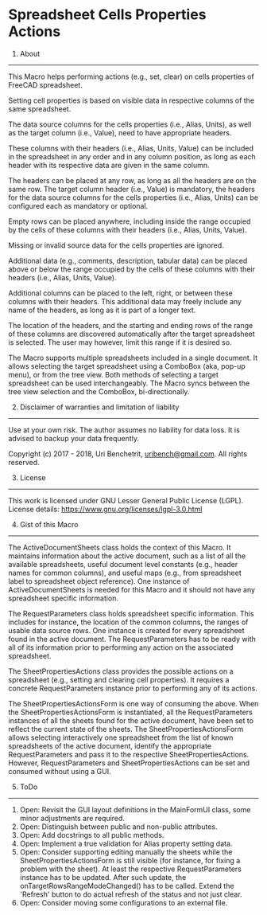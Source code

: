 Spreadsheet Cells Properties Actions
====================================

1. About
--------

This Macro helps performing actions (e.g., set, clear) on cells properties
of FreeCAD spreadsheet.

Setting cell properties is based on visible data in respective columns of the
same spreadsheet.

The data source columns for the cells properties (i.e., Alias, Units), as
well as the target column (i.e., Value), need to have appropriate headers.

These columns with their headers (i.e., Alias, Units, Value) can be included
in the spreadsheet in any order and in any column position, as long as each
header with its respective data are given in the same column.

The headers can be placed at any row, as long as all the headers are on the
same row. The target column header (i.e., Value) is mandatory, the headers
for the data source columns for the cells properties (i.e., Alias, Units) can
be configured each as mandatory or optional.

Empty rows can be placed anywhere, including inside the range occupied by
the cells of these columns with their headers (i.e., Alias, Units, Value).

Missing or invalid source data for the cells properties are ignored.

Additional data (e.g., comments, description, tabular data) can be placed
above or below the range occupied by the cells of these columns with their
headers (i.e., Alias, Units, Value).

Additional columns can be placed to the left, right, or between these columns
with their headers. This additional data may freely include any name of the
headers, as long as it is part of a longer text.

The location of the headers, and the starting and ending rows of the range of
these columns are discovered automatically after the target spreadsheet is
selected. The user may however, limit this range if it is desired so.

The Macro supports multiple spreadsheets included in a single document. It
allows selecting the target spreadsheet using a ComboBox (aka, pop-up menu),
or from the tree view. Both methods of selecting a target spreadsheet can be
used interchangeably. The Macro syncs between the tree view selection and
the ComboBox, bi-directionally.

2. Disclaimer of warranties and limitation of liability
-------------------------------------------------------

Use at your own risk. The author assumes no liability for data loss.
It is advised to backup your data frequently.

Copyright (c) 2017 - 2018, Uri Benchetrit, <uribench@gmail.com>.
All rights reserved.

3. License
----------

This work is licensed under GNU Lesser General Public License (LGPL).
License details:  https://www.gnu.org/licenses/lgpl-3.0.html

4. Gist of this Macro
---------------------

The ActiveDocumentSheets class holds the context of this Macro. It maintains 
information about the active document, such as a list of all the available 
spreadsheets, useful document level constants (e.g., header names for common 
columns), and useful maps (e.g., from spreadsheet label to spreadsheet object 
reference). One instance of ActiveDocumentSheets is needed for this Macro and 
it should not have any spreadsheet specific information.

The RequestParameters class holds spreadsheet specific information. This 
includes for instance, the location of the common columns, the ranges of usable 
data source rows. One instance is created for every spreadsheet found in the 
active document. The RequestParameters has to be ready with all of its 
information prior to performing any action on the associated spreadsheet.

The SheetPropertiesActions class provides the possible actions on a spreadsheet 
(e.g., setting and clearing cell properties). It requires a concrete 
RequestParameters instance prior to performing any of its actions.

The SheetPropertiesActionsForm is one way of consuming the above. When the 
SheetPropertiesActionsForm is instantiated, all the RequestParameters instances 
of all the sheets found for the active document, have been set to reflect the 
current state of the sheets. The SheetPropertiesActionsForm allows selecting 
interactively one spreadsheet from the list of known spreadsheets of the active 
document, identify the appropriate RequestParameters and pass it to the respective 
SheetPropertiesActions. However, RequestParameters and SheetPropertiesActions can 
be set and consumed without using a GUI.

5. ToDo
-------

1. Open: Revisit the GUI layout definitions in the MainFormUI class, some minor 
   adjustments are required.
2. Open: Distinguish between public and non-public attributes.
3. Open: Add docstrings to all public methods.
4. Open: Implement a true validation for Alias property setting data.
5. Open: Consider supporting editing manually the sheets while the 
   SheetPropertiesActionsForm is still visible (for instance, for fixing 
   a problem with the sheet). At least the respective RequestParameters instance has 
   to be updated. After such update, the onTargetRowsRangeModeChanged() has to be 
   called. Extend the 'Refresh' button to do actual refresh of the status and not 
   just clear.
6. Open: Consider moving some configurations to an external file.
